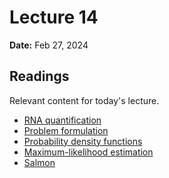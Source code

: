# Lecture 14

**Date:** Feb 27, 2024

<!-- ## Learning objectives

What you should be able to do after today's lecture. -->

## Readings

Relevant content for today's lecture.

-   [RNA quantification](https://omics.crumblearn.org/transcriptomics/quant/)
-   [Problem formulation](https://omics.crumblearn.org/transcriptomics/quant/problem/)
-   [Probability density functions](https://stats.crumblearn.org/dist/discrete/prob-mass/)
-   [Maximum-likelihood estimation]()
-   [Salmon](https://omics.crumblearn.org/transcriptomics/quant/salmon/)

<!-- ## Presentation

[Live link]() for during class.
Full presentation (below) will be released afterwards.

<iframe src="https://slides.com/aalexmmaldonado/biosc1540-2024s-l08/embed?byline=hidden&share=hidden" width="100%" height="600" title="biosc1540-2024s-L08" scrolling="no" frameborder="0" webkitallowfullscreen mozallowfullscreen allowfullscreen></iframe> -->
